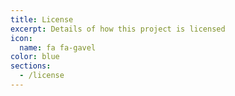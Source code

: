 ```yaml
---
title: License
excerpt: Details of how this project is licensed
icon:
  name: fa fa-gavel
color: blue
sections:
  - /license
---
```

